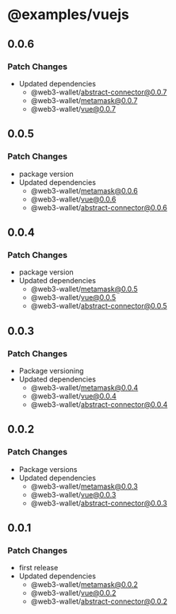 # @examples/vuejs

## 0.0.6

### Patch Changes

- Updated dependencies
  - @web3-wallet/abstract-connector@0.0.7
  - @web3-wallet/metamask@0.0.7
  - @web3-wallet/vue@0.0.7

## 0.0.5

### Patch Changes

- package version
- Updated dependencies
  - @web3-wallet/metamask@0.0.6
  - @web3-wallet/vue@0.0.6
  - @web3-wallet/abstract-connector@0.0.6

## 0.0.4

### Patch Changes

- package version
- Updated dependencies
  - @web3-wallet/metamask@0.0.5
  - @web3-wallet/vue@0.0.5
  - @web3-wallet/abstract-connector@0.0.5

## 0.0.3

### Patch Changes

- Package versioning
- Updated dependencies
  - @web3-wallet/metamask@0.0.4
  - @web3-wallet/vue@0.0.4
  - @web3-wallet/abstract-connector@0.0.4

## 0.0.2

### Patch Changes

- Package versions
- Updated dependencies
  - @web3-wallet/metamask@0.0.3
  - @web3-wallet/vue@0.0.3
  - @web3-wallet/abstract-connector@0.0.3

## 0.0.1

### Patch Changes

- first release
- Updated dependencies
  - @web3-wallet/metamask@0.0.2
  - @web3-wallet/vue@0.0.2
  - @web3-wallet/abstract-connector@0.0.2
